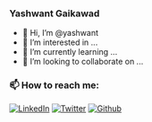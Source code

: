 ### Yashwant Gaikawad

- 👋 Hi, I’m @yashwant
- 👀 I’m interested in ...
- 🌱 I’m currently learning ...
- 💞️ I’m looking to collaborate on ...

### 📫 How to reach me:

[![LinkedIn](https://img.shields.io/badge/linkedin-%230077B5.svg?style=flat&logo=linkedin&logoColor=white)](https://www.linkedin.com/in/yashwant/) [![Twitter](https://img.shields.io/twitter/url?label=yashwantgaikwad&style=social&url=https%3A%2F%2Ftwitter.com%2Fyashwantgaikwad)](https://twitter.com/yashwantgaikwad) [![Github](https://img.shields.io/github/followers/yashwant?label=yashwant&style=social)](https://github.com/yashwant)


<!---
yashwant/yashwant is a ✨ special ✨ repository because its `README.md` (this file) appears on your GitHub profile.
You can click the Preview link to take a look at your changes.
--->
